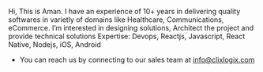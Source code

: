 Hi, This is Aman. I have an experience of 10+ years in delivering quality softwares in varietly of domains like Healthcare, Communications, eCommerce.
I’m interested in designing solutions, Architect the project and provide technical solutions
Expertise: Devops, Reactjs, Javascript, React Native, Nodejs, iOS, Android

- You can reach us by connecting to our sales team at info@clixlogix.com

<!---
amanclixlogix/amanclixlogix is a ✨ special ✨ repository because its `README.md` (this file) appears on your GitHub profile.
You can click the Preview link to take a look at your changes.
--->
